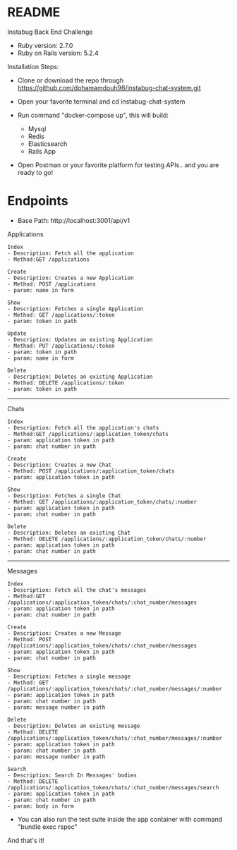 # README

Instabug Back End Challenge

* Ruby version: 2.7.0
* Ruby on Rails version: 5.2.4

Installation Steps: 

* Clone or download the repo through https://github.com/dohamamdouh96/instabug-chat-system.git
* Open your favorite terminal and cd instabug-chat-system
* Run command "docker-compose up", this will build:  
  - Mysql
  - Redis
  - Elasticsearch
  - Rails App

* Open Postman or your favorite platform for testing APIs.. and you are ready to go!

# Endpoints 
  - Base Path: http://localhost:3001/api/v1

  Applications 
  
    Index
    - Description: Fetch all the application
    - Method:GET /applications
    
    Create 
    - Description: Creates a new Application
    - Method: POST /applications
    - param: name in form 
    
    Show
    - Description: Fetches a single Application
    - Method: GET /applications/:token
    - param: token in path 

    Update
    - Description: Updates an existing Application
    - Method: PUT /applications/:token
    - param: token in path
    - param: name in form
    
    Delete
    - Description: Deletes an existing Application
    - Method: DELETE /applications/:token
    - param: token in path

***********************************************************

 Chats 
    
    Index
    - Description: Fetch all the application's chats
    - Method:GET /applications/:application_token/chats
    - param: application token in path
    - param: chat number in path
    
    Create
    - Description: Creates a new Chat
    - Method: POST /applications/:application_token/chats
    - param: application token in path 
    
    Show
    - Description: Fetches a single Chat
    - Method: GET /applications/:application_token/chats/:number
    - param: application token in path
    - param: chat number in path

    Delete
    - Description: Deletes an existing Chat
    - Method: DELETE /applications/:application_token/chats/:number
    - param: application token in path
    - param: chat number in path


***********************************************************

 Messages 
    
    Index
    - Description: Fetch all the chat's messages
    - Method:GET /applications/:application_token/chats/:chat_number/messages
    - param: application token in path
    - param: chat number in path
    
    Create
    - Description: Creates a new Message
    - Method: POST /applications/:application_token/chats/:chat_number/messages
    - param: application token in path
    - param: chat number in path
    
    Show
    - Description: Fetches a single message
    - Method: GET /applications/:application_token/chats/:chat_number/messages/:number
    - param: application token in path
    - param: chat number in path
    - param: message number in path

    Delete
    - Description: Deletes an existing message
    - Method: DELETE /applications/:application_token/chats/:chat_number/messages/:number
    - param: application token in path
    - param: chat number in path
    - param: message number in path
    
    Search
    - Description: Search In Messages' bodies
    - Method: DELETE /applications/:application_token/chats/:chat_number/messages/search
    - param: application token in path
    - param: chat number in path
    - param: body in form

* You can also run the test suite inside the app container with command "bundle exec rspec"

And that's it!
